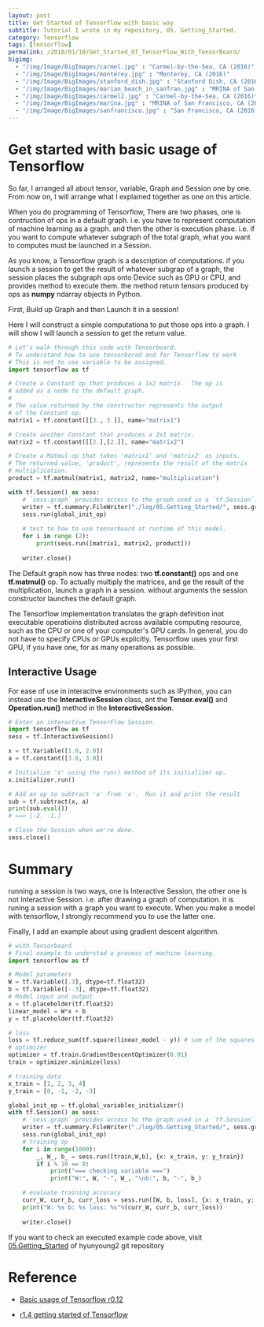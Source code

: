 ```yaml
---
layout: post
title: Get Started of Tensorflow with basic way
subtitle: Tutorial I wrote in my repository, 05. Getting_Started.
category: Tensorflow
tags: [tensorflow]
permalink: /2018/01/10/Get_Started_Of_TensorFlow_With_TensorBoard/
bigimg: 
  - "/img/Image/BigImages/carmel.jpg" : "Carmel-by-the-Sea, CA (2016)"
  - "/img/Image/BigImages/monterey.jpg" : "Monterey, CA (2016)"
  - "/img/Image/BigImages/stanford_dish.jpg" : "Stanford Dish, CA (2016)"
  - "/img/Image/BigImages/marian_beach_in_sanfran.jpg" : "MRINA of San Francisco, CA (2016)"
  - "/img/Image/BigImages/carmel2.jpg" : "Carmel-by-the-Sea, CA (2016)"
  - "/img/Image/BigImages/marina.jpg" : "MRINA of San Francisco, CA (2016)"
  - "/img/Image/BigImages/sanfrancisco.jpg" : "San Francisco, CA (2016)"
---
```


<!-- from https://github.com/hyunyoung2/hyunyoung2_Machine_Learning/blob/master/Tutorial/Tensorflow/01.BasicTensorflow/05.Getting_Strated.ipynb -->

# Get started with basic usage of Tensorflow

So far, I arranged all about tensor, variable, Graph and Session one by one. From now on, I will arrange what I explained together as one on this article.

When you do programming of Tensorflow, There are two phases, one is contruction of ops in a default graph. i.e. you have to represent computation of machine learning as a graph. and then the other is execution phase. i.e. if you want to compute whatever subgraph of the total graph, what you want to computes must be launched in a Session.

As you know, a Tensorflow graph is a description of computations. if you launch a session to get the result of whatever subgrap of a graph, the session places the subgraph ops onto Device such as GPU or CPU, and provides method to execute them. the method return tensors produced by ops as **numpy** ndarray objects in Python.

First, Build up Graph and then Launch it in a session!

Here I will construct a simple computationa to put those ops into a graph. I will show I will launch a session to get the return value. 

```python
# Let's walk through this code with Tensorboard. 
# To understand how to use tensorborad and for Tensorflow to work
# This is not to use variable to be assigned.  
import tensorflow as tf

# Create a Constant op that produces a 1x2 matrix.  The op is
# added as a node to the default graph.
#
# The value returned by the constructor represents the output
# of the Constant op.
matrix1 = tf.constant([[3., 3.]], name="matrix1")

# Create another Constant that produces a 2x1 matrix.
matrix2 = tf.constant([[2.],[2.]], name="matrix2")

# Create a Matmul op that takes 'matrix1' and 'matrix2' as inputs.
# The returned value, 'product', represents the result of the matrix
# multiplication.
product = tf.matmul(matrix1, matrix2, name="multiplication")

with tf.Session() as sess:
    # `sess.graph` provides access to the graph used in a `tf.Session`.
    writer = tf.summary.FileWriter("./log/05.Getting_Started/", sess.graph)
    sess.run(global_init_op)
    
    # test to how to use tensorboard at runtime of this model.
    for i in range (2):
        print(sess.run([matrix1, matrix2, product]))    
        
    writer.close()
```

The Default graph now has three nodes: two **tf.constant()** ops and one **tf.matmul()** op. To actually multiply the matrices, and ge the result of the multiplication, launch a graph in a session. without arguments the session constructor launches the default graph.

The Tensorflow implementation translates the graph definition inot executable operatioins distributed across available computing resource, such as the CPU or one of your computer's GPU cards. In general, you do not have to specify CPUs or GPUs explicitly. Tensorflow uses your first GPU, if you have one, for as many operations as possible.

## Interactive Usage

For ease of use in interacitve environments such as IPython, you can instead use the **InteractiveSession** class, ant the **Tensor.eval()** and **Operation.run()** method in the **InteractiveSession**.

```python
# Enter an interactive TensorFlow Session.
import tensorflow as tf
sess = tf.InteractiveSession()

x = tf.Variable([1.0, 2.0])
a = tf.constant([3.0, 3.0])

# Initialize 'x' using the run() method of its initializer op.
x.initializer.run()

# Add an op to subtract 'a' from 'x'.  Run it and print the result
sub = tf.subtract(x, a)
print(sub.eval())
# ==> [-2. -1.]

# Close the Session when we're done.
sess.close()
```

# Summary 

running a session is two ways, one is Interactive Session, the other one is not Interactive Session. i.e. after drawing a graph of computation. it is runing a session with a graph you want to execute. When you make a model with tensorflow, I strongly recommend you to use the latter one.

Finally, I add an example about using gradient descent algorithm. 

```python
# with Tensorboard
# Final example to understad a process of machine learning.
import tensorflow as tf

# Model parameters
W = tf.Variable([.3], dtype=tf.float32)
b = tf.Variable([-.3], dtype=tf.float32)
# Model input and output
x = tf.placeholder(tf.float32)
linear_model = W*x + b
y = tf.placeholder(tf.float32)

# loss
loss = tf.reduce_sum(tf.square(linear_model - y)) # sum of the squares
# optimizer
optimizer = tf.train.GradientDescentOptimizer(0.01)
train = optimizer.minimize(loss)

# training data
x_train = [1, 2, 3, 4]
y_train = [0, -1, -2, -3]

global_init_op = tf.global_variables_initializer()
with tf.Session() as sess:
    # `sess.graph` provides access to the graph used in a `tf.Session`.
    writer = tf.summary.FileWriter("./log/05.Getting_Started/", sess.graph)
    sess.run(global_init_op)
    # training op
    for i in range(1000):
        _, W_, b_ = sess.run([train,W,b], {x: x_train, y: y_train})
        if i % 10 == 0:
            print("=== checking variable ===")
            print("W:", W, "-", W_, "\nb:", b, "-", b_)

    # evaluate training accuracy
    curr_W, curr_b, curr_loss = sess.run([W, b, loss], {x: x_train, y: y_train})
    print("W: %s b: %s loss: %s"%(curr_W, curr_b, curr_loss))
    
    writer.close()
```


If you want to check an executed example code above, visit [05.Getting_Started](https://github.com/hyunyoung2/hyunyoung2_Machine_Learning/tree/master/Tutorial/Tensorflow/01.BasicTensorflow) of hyunyoung2 git repository

# Reference 

  - [Basic usage of Tensorflow r0.12](https://www.tensorflow.org/versions/r0.12/get_started/basic_usage)
  
  - [r1.4 getting started of Tensorflow](https://www.tensorflow.org/get_started/get_started)
